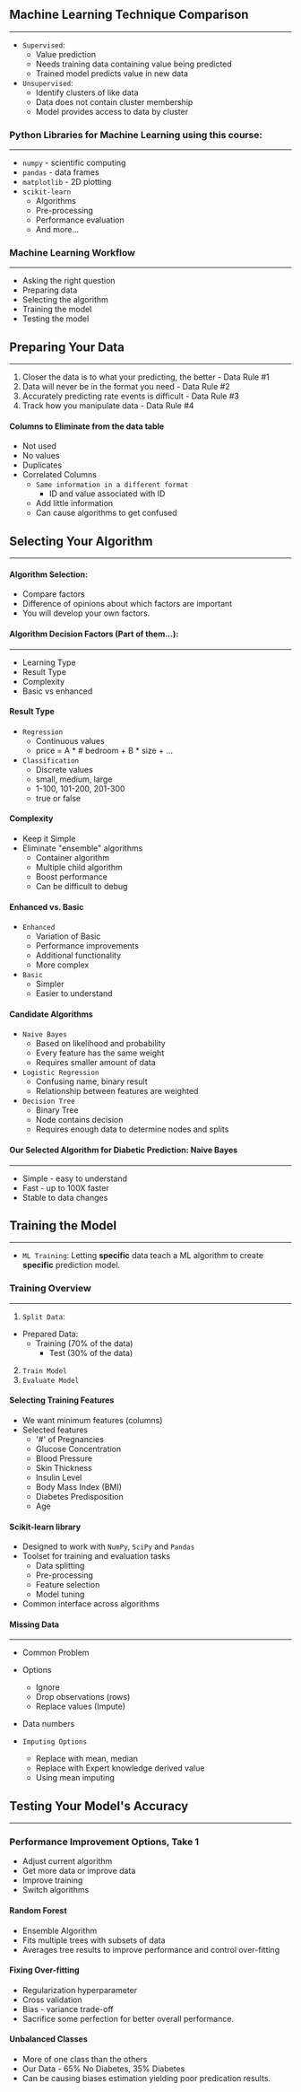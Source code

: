 ## Machine Learning Technique Comparison
___
* `Supervised`: 
  * Value prediction
  * Needs training data containing value being predicted
  * Trained model predicts value in new data
* `Unsupervised`: 
  * Identify clusters of like data
  * Data does not contain cluster membership
  * Model provides access to data by cluster

### Python Libraries for Machine Learning using this course:
___
* `numpy` - scientific computing
* `pandas` - data frames
* `matplotlib` - 2D plotting
* `scikit-learn`
  * Algorithms
  * Pre-processing
  * Performance evaluation
  * And more...

### Machine Learning Workflow
___
* Asking the right question
* Preparing data
* Selecting the algorithm
* Training the model
* Testing the model

## Preparing Your Data
___
1. Closer the data is to what your predicting, the better -  Data Rule #1 
2. Data will never be in the format you need  - Data Rule #2  
3. Accurately predicting rate events is difficult  - Data Rule #3  
4. Track how you manipulate data - Data Rule #4

#### Columns to Eliminate from the data table
* Not used
* No values
* Duplicates
* Correlated Columns
  * `Same information in a different format`
    * ID and value associated with ID
  * Add little information
  * Can cause algorithms to get confused

## Selecting Your Algorithm
___
#### Algorithm Selection:
* Compare factors
* Difference of opinions about which factors are important
* You will develop your own factors.

#### Algorithm Decision Factors (Part of them...):
____
* Learning Type
* Result Type
* Complexity
* Basic vs enhanced

#### Result Type
* `Regression`
  * Continuous values
  * price = A * # bedroom + B * size + ...
* `Classification`
  * Discrete values
  * small, medium, large
  * 1-100, 101-200, 201-300
  * true or false

#### Complexity
* Keep it Simple
* Eliminate "ensemble" algorithms
  * Container algorithm
  * Multiple child algorithm
  * Boost performance
  * Can be difficult to debug

#### Enhanced vs. Basic
* `Enhanced`
  * Variation of Basic
  * Performance improvements
  * Additional functionality
  * More complex
* `Basic`
  * Simpler
  * Easier to understand

#### Candidate Algorithms
* `Naive Bayes` 
  * Based on likelihood and probability
  * Every feature has the same weight
  * Requires smaller amount of data
* `Logistic Regression`
  * Confusing name, binary result
  * Relationship between features are weighted
* `Decision Tree`
  * Binary Tree
  * Node contains decision
  * Requires enough data to determine nodes and splits

#### Our Selected Algorithm for Diabetic Prediction: Naive Bayes
____
* Simple - easy to understand
* Fast - up to 100X faster
* Stable to data changes


## Training the Model
___
* `ML Training`: Letting **specific** data teach a ML algorithm to create **specific** prediction model.

### Training Overview
___
1. `Split Data`:
  * Prepared Data:
    * Training (70% of the data)
      * Test (30% of the data)
2. `Train Model`
3. `Evaluate Model`

#### Selecting Training Features
* We want minimum features (columns)
* Selected features
  * '#' of Pregnancies
  * Glucose Concentration
  * Blood Pressure
  * Skin Thickness
  * Insulin Level
  * Body Mass Index (BMI)
  * Diabetes Predisposition
  * Age


#### Scikit-learn library
* Designed to work with `NumPy`, `SciPy` and `Pandas`
* Toolset for training and evaluation tasks
  * Data splitting
  * Pre-processing
  * Feature selection
  * Model tuning
* Common interface across algorithms

#### Missing Data
___
* Common Problem
* Options
  * Ignore
  * Drop observations (rows)
  * Replace values (Impute)
* Data numbers

* `Imputing Options`
  * Replace with mean, median
  * Replace with Expert knowledge derived value
  * Using mean imputing

## Testing Your Model's Accuracy
___

### Performance Improvement Options, Take 1
* Adjust current algorithm
* Get more data or improve data
* Improve training
* Switch algorithms

#### Random Forest
* Ensemble Algorithm
* Fits multiple trees with subsets of data
* Averages tree results to improve performance and control over-fitting

#### Fixing Over-fitting
* Regularization hyperparameter
* Cross validation
* Bias - variance trade-off
* Sacrifice some perfection for better overall performance.

#### Unbalanced Classes
* More of one class than the others
* Our Data - 65% No Diabetes, 35% Diabetes
* Can be causing biases estimation yielding poor predication results. 